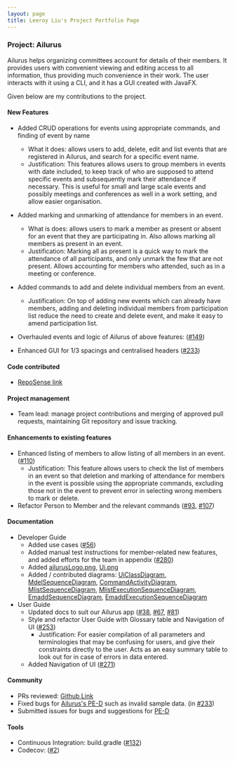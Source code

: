 ```yaml
---
layout: page
title: Leeroy Liu's Project Portfolio Page
---
```


### Project: Ailurus

Ailurus helps organizing committees account for details of their members. 
It provides users with convenient viewing and editing access to all information, thus providing much convenience in their work.
The user interacts with it using a CLI, and it has a GUI created with JavaFX.

Given below are my contributions to the project.

#### New Features
* Added CRUD operations for events using appropriate commands, and finding of event by name
    * What it does: allows users to add, delete, edit and list events that are registered in Ailurus, and search for a specific event name.
    * Justification: This features allows users to group members in events with date included, to keep track of who are supposed to attend specific events and subsequently mark their attendance if necessary. This is useful for small and large scale events and possibly meetings and conferences as well in a work setting, and allow easier organisation.

* Added marking and unmarking of attendance for members in an event.
  * What is does: allows users to mark a member as present or absent for an event that they are participating in. Also allows marking all members as present in an event.
  * Justification: Marking all as present is a quick way to mark the attendance of all participants, and only unmark the few that are not present. Allows accounting for members who attended, such as in a meeting or conference.

* Added commands to add and delete individual members from an event.
  * Justification: On top of adding new events which can already have members, adding and deleting individual members from participation list reduce the need to create and delete event, and make it easy to amend participation list.

* Overhauled events and logic of Ailurus of above features: ([#149](https://github.com/AY2122S1-CS2103T-T15-2/tp/pull/149))

* Enhanced GUI for 1/3 spacings and centralised headers ([#233](https://github.com/AY2122S1-CS2103T-T15-2/tp/pull/233))

#### Code contributed
* [RepoSense link](https://nus-cs2103-ay2122s1.github.io/tp-dashboard/?search=leeroy999)

#### Project management
  * Team lead: manage project contributions and merging of approved pull requests, maintaining Git repository and issue tracking.

#### Enhancements to existing features
* Enhanced listing of members to allow listing of all members in an event. ([#110](https://github.com/AY2122S1-CS2103T-T15-2/tp/pull/110))
  * Justification: This feature allows users to check the list of members in an event so that deletion and marking of attendance for members in the event is possible using the appropriate commands, excluding those not in the event to prevent error in selecting wrong members to mark or delete.
* Refactor Person to Member and the relevant commands ([#93](https://github.com/AY2122S1-CS2103T-T15-2/tp/pull/93), [#107](https://github.com/AY2122S1-CS2103T-T15-2/tp/pull/107))

#### Documentation
* Developer Guide
  * Added use cases ([#56](https://github.com/AY2122S1-CS2103T-T15-2/tp/pull/56))
  * Added manual test instructions for member-related new features, and added efforts for the team in appendix ([#280](https://github.com/AY2122S1-CS2103T-T15-2/tp/pull/280))
  * Added [ailurusLogo.png](https://ay2122s1-cs2103t-t15-2.github.io/tp/images/ailurusLogo.png), [Ui.png](https://ay2122s1-cs2103t-t15-2.github.io/tp/images/Ui.png)
  * Added / contributed diagrams: [UiClassDiagram](https://ay2122s1-cs2103t-t15-2.github.io/tp/images/UiClassDiagram.png), [MdelSequenceDiagram](https://ay2122s1-cs2103t-t15-2.github.io/tp/images/member/MdelSequenceDiagram.png), [CommandActivityDiagram](https://ay2122s1-cs2103t-t15-2.github.io/tp/images/CommandActivityDiagram.png), [MlistSequenceDiagram](https://ay2122s1-cs2103t-t15-2.github.io/tp/images/member/MlistSequenceDiagram.png), [MlistExecutionSequenceDiagram](https://ay2122s1-cs2103t-t15-2.github.io/tp/images/member/MlistExecutionSequenceDiagram.png), [EmaddSequenceDiagram](https://ay2122s1-cs2103t-t15-2.github.io/tp/images/event/EmaddSequenceDiagram.png), [EmaddExecutionSequenceDiagram](https://ay2122s1-cs2103t-t15-2.github.io/tp/images/event/EmaddExecutionSequenceDiagram.png)
* User Guide
  * Updated docs to suit our Ailurus app ([#38](https://github.com/AY2122S1-CS2103T-T15-2/tp/pull/38), [#67](https://github.com/AY2122S1-CS2103T-T15-2/tp/pull/67), [#81](https://github.com/AY2122S1-CS2103T-T15-2/tp/pull/81))
  * Style and refactor User Guide with Glossary table and Navigation of UI ([#253](https://github.com/AY2122S1-CS2103T-T15-2/tp/pull/253))
    * Justification: For easier compilation of all parameters and terminologies that may be confusing for users, and give their constraints directly to the user. Acts as an easy summary table to look out for in case of errors in data entered.
  * Added Navigation of UI ([#271](https://github.com/AY2122S1-CS2103T-T15-2/tp/pull/271))

#### Community
* PRs reviewed: [Github Link](https://github.com/AY2122S1-CS2103T-T15-2/tp/pulls?q=is%3Apr+is%3Aclosed+reviewed-by%3Aleeroy999+)
* Fixed bugs for [Ailurus's PE-D](https://github.com/AY2122S1-CS2103T-T15-2/tp/issues?q=is%3Aissue+is%3Aclosed+assignee%3Aleeroy999+%5BPE-D%5D) such as invalid sample data. (in [#233](https://github.com/AY2122S1-CS2103T-T15-2/tp/pull/233))
* Submitted issues for bugs and suggestions for [PE-D](https://github.com/leeroy999/ped)

#### Tools
* Continuous Integration: build.gradle ([#132](https://github.com/AY2122S1-CS2103T-T15-2/tp/pull/132))
* Codecov: ([#2](https://github.com/AY2122S1-CS2103T-T15-2/tp/pull/2))
